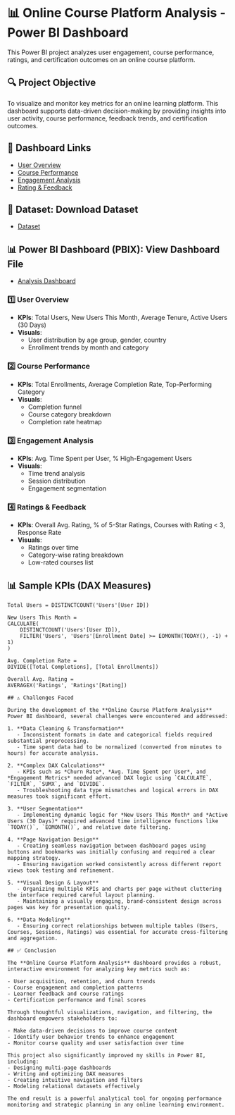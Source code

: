 # 📊 Online Course Platform Analysis - Power BI Dashboard

This Power BI project analyzes user engagement, course performance, ratings, and certification outcomes on an online course platform.

## 🔍 Project Objective

To visualize and monitor key metrics for an online learning platform. This dashboard supports data-driven decision-making by providing insights into user activity, course performance, feedback trends, and certification outcomes.


## 📂  Dashboard Links
 - <a href="https://github.com/Rupali-2001/Online_learning_Platform_Analysis/blob/main/User%20Overview.jpg">User Overview</a>
 - <a href="https://github.com/Rupali-2001/Online_learning_Platform_Analysis/blob/main/Course%20Performance.jpg">Course Performance</a>
 - <a href="https://github.com/Rupali-2001/Online_learning_Platform_Analysis/blob/main/Engagement_analysis.jpg">Engagement Analysis</a>
 - <a href="https://github.com/Rupali-2001/Online_learning_Platform_Analysis/blob/main/Rating%20%26%20Feedback.jpg">Rating & Feedback</a>



## 📁 Dataset: Download Dataset
- <a href="https://github.com/Rupali-2001/Online_learning_Platform_Analysis/blob/main/OnlineLearningPlatform.csv">Dataset</a>
## 📊 Power BI Dashboard (PBIX): View Dashboard File
- <a href="https://github.com/Rupali-2001/Online_learning_Platform_Analysis/blob/main/online_learning_dashboard.pbix">Analysis Dashboard</a>


### 1️⃣ User Overview
- **KPIs**: Total Users, New Users This Month, Average Tenure, Active Users (30 Days)
- **Visuals**:
  - User distribution by age group, gender, country
  - Enrollment trends by month and category

### 2️⃣ Course Performance
- **KPIs**: Total Enrollments, Average Completion Rate, Top-Performing Category
- **Visuals**:
  - Completion funnel
  - Course category breakdown
  - Completion rate heatmap

### 3️⃣ Engagement Analysis
- **KPIs**: Avg. Time Spent per User,  % High-Engagement Users
- **Visuals**:
  - Time trend analysis
  - Session distribution
  - Engagement segmentation

### 4️⃣ Ratings & Feedback
- **KPIs**: Overall Avg. Rating, % of 5-Star Ratings, Courses with Rating < 3, Response Rate
- **Visuals**:
  - Ratings over time
  - Category-wise rating breakdown
  - Low-rated courses list

## 📊 Sample KPIs (DAX Measures)

```DAX
Total Users = DISTINCTCOUNT('Users'[User ID])

New Users This Month = 
CALCULATE(
    DISTINCTCOUNT('Users'[User ID]),
    FILTER('Users', 'Users'[Enrollment Date] >= EOMONTH(TODAY(), -1) + 1)
)

Avg. Completion Rate = 
DIVIDE([Total Completions], [Total Enrollments])

Overall Avg. Rating = 
AVERAGEX('Ratings', 'Ratings'[Rating])

## ⚠️ Challenges Faced

During the development of the **Online Course Platform Analysis** Power BI dashboard, several challenges were encountered and addressed:

1. **Data Cleaning & Transformation**
   - Inconsistent formats in date and categorical fields required substantial preprocessing.
   - Time spent data had to be normalized (converted from minutes to hours) for accurate analysis.

2. **Complex DAX Calculations**
   - KPIs such as *Churn Rate*, *Avg. Time Spent per User*, and *Engagement Metrics* needed advanced DAX logic using `CALCULATE`, `FILTER`, `SUMX`, and `DIVIDE`.
   - Troubleshooting data type mismatches and logical errors in DAX measures took significant effort.

3. **User Segmentation**
   - Implementing dynamic logic for *New Users This Month* and *Active Users (30 Days)* required advanced time intelligence functions like `TODAY()`, `EOMONTH()`, and relative date filtering.

4. **Page Navigation Design**
   - Creating seamless navigation between dashboard pages using buttons and bookmarks was initially confusing and required a clear mapping strategy.
   - Ensuring navigation worked consistently across different report views took testing and refinement.

5. **Visual Design & Layout**
   - Organizing multiple KPIs and charts per page without cluttering the interface required careful layout planning.
   - Maintaining a visually engaging, brand-consistent design across pages was key for presentation quality.

6. **Data Modeling**
   - Ensuring correct relationships between multiple tables (Users, Courses, Sessions, Ratings) was essential for accurate cross-filtering and aggregation.

## ✅ Conclusion

The **Online Course Platform Analysis** dashboard provides a robust, interactive environment for analyzing key metrics such as:

- User acquisition, retention, and churn trends
- Course engagement and completion patterns
- Learner feedback and course ratings
- Certification performance and final scores

Through thoughtful visualizations, navigation, and filtering, the dashboard empowers stakeholders to:

- Make data-driven decisions to improve course content
- Identify user behavior trends to enhance engagement
- Monitor course quality and user satisfaction over time

This project also significantly improved my skills in Power BI, including:
- Designing multi-page dashboards
- Writing and optimizing DAX measures
- Creating intuitive navigation and filters
- Modeling relational datasets effectively

The end result is a powerful analytical tool for ongoing performance monitoring and strategic planning in any online learning environment.
